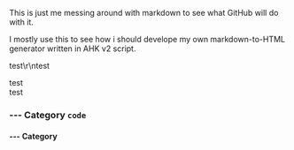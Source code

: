 This is just me messing around with markdown to see what GitHub will do with it.

I mostly use this to see how i should develope my own markdown-to-HTML generator written in AHK v2 script.

test\r\ntest

test<br>test

### --- Category `code`

#### --- Category
